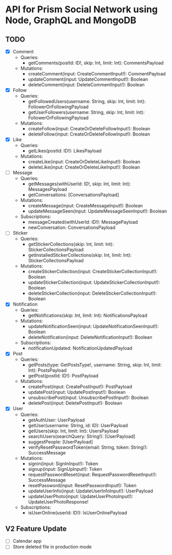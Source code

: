 # API for Prism Social Network using Node, GraphQL and MongoDB

## TODO

- [x] Comment
  - Queries:
    - getComments(postId: ID!, skip: Int, limit: Int): CommentsPayload
  - Mutations:
    - createComment(input: CreateCommentInput!): CommentPayload
    - updateComment(input: UpdateCommentInput!): Boolean
    - deleteComment(input: DeleteCommentInput!): Boolean
- [x] Follow
  - Queries:
    - getFollowedUsers(username: String, skip: Int, limit: Int): FollowerOrFollowingPayload
    - getUserFollowers(username: String, skip: Int, limit: Int): FollowerOrFollowingPayload
  - Mutations:
    - createFollow(input: CreateOrDeleteFollowInput!): Boolean
    - deleteFollow(input: CreateOrDeleteFollowInput!): Boolean
- [x] Like
  - Queries:
    - getLikes(postId: ID!): LikesPayload
  - Mutations:
    - createLike(input: CreateOrDeleteLikeInput!): Boolean
    - deleteLike(input: CreateOrDeleteLikeInput!): Boolean
- [ ] Message
  - Queries:
    - getMessages(withUserId: ID!, skip: Int, limit: Int): MessagesPayload
    - getConversations: [ConversationsPayload]
  - Mutations:
    - createMessage(input: CreateMessageInput!): Boolean
    - updateMessageSeen(input: UpdateMessageSeenInput!): Boolean
  - Subscriptions:
    - messageCreated(withUserId: ID!): MessagePayload
    - newConversation: ConversationsPayload
- [ ] Sticker
  - Queries:
    - getStickerCollections(skip: Int, limit: Int): StickerCollectionsPayload
    - getInstalledStickerCollections(skip: Int, limit: Int): StickerCollectionsPayload
  - Mutations:
    - createStickerCollection(input: CreateStickerCollectionInput!): Boolean
    - updateStickerCollection(input: UpdateStickerCollectionInput!): Boolean
    - deleteStickerCollection(input: DeleteStickerCollectionInput!): Boolean
- [x] Notification
  - Queries:
    - getNotifications(skip: Int, limit: Int): NotificationsPayload
  - Mutations:
    - updateNotificationSeen(input: UpdateNotificationSeenInput!): Boolean
    - deleteNotification(input: DeleteNotificationInput!): Boolean
  - Subscriptions:
    - notificationUpdated: NotificationUpdatedPayload
- [x] Post
  - Queries:
    - getPosts(type: GetPostsType!, username: String, skip: Int, limit: Int): PostsPayload
    - getPost(postId: ID!): PostPayload
  - Mutations:
    - createPost(input: CreatePostInput!): PostPayload
    - updatePost(input: UpdatePostInput!): Boolean
    - unsubscribePost(input: UnsubscribePostInput!): Boolean
    - deletePost(input: DeletePostInput!): Boolean
- [x] User
  - Queries:
    - getAuthUser: UserPayload
    - getUser(username: String, id: ID): UserPayload
    - getUsers(skip: Int, limit: Int): UsersPayload
    - searchUsers(searchQuery: String!): [UserPayload]
    - suggestPeople: [UserPayload]
    - verifyResetPasswordToken(email: String, token: String!): SuccessMessage
  - Mutations:
    - signin(input: SignInInput!): Token
    - signup(input: SignUpInput!): Token
    - requestPasswordReset(input: RequestPasswordResetInput!): SuccessMessage
    - resetPassword(input: ResetPasswordInput!): Token
    - updateUserInfo(input: UpdateUserInfoInput!): UserPayload
    - updateUserPhoto(input: UpdateUserPhotoInput!): UpdateUserPhotoResponse!
  - Subscriptions:
    - isUserOnline(userId: ID!): IsUserOnlinePayload

## V2 Feature Update

- [ ] Calendar app
- [ ] Store deleted file in production mode
